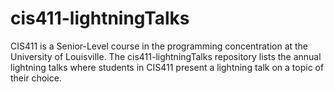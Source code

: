 # cis411-lightningTalks

CIS411 is a Senior-Level course in the programming concentration at the University of Louisville. The cis411-lightningTalks
repository lists the annual lightning talks where students in CIS411 present a lightning talk on a topic of their choice.

